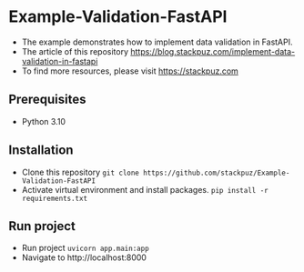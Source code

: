 # Example-Validation-FastAPI
- The example demonstrates how to implement data validation in FastAPI.
- The article of this repository https://blog.stackpuz.com/implement-data-validation-in-fastapi
- To find more resources, please visit https://stackpuz.com

## Prerequisites
- Python 3.10

## Installation
- Clone this repository `git clone https://github.com/stackpuz/Example-Validation-FastAPI`
- Activate virtual environment and install packages. `pip install -r requirements.txt`

## Run project

- Run project `uvicorn app.main:app`
- Navigate to http://localhost:8000